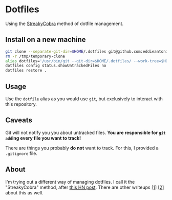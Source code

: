 # Dotfiles

Using the [StreakyCobra] method of dotfile management.

## Install on a new machine

```bash
git clone --separate-git-dir=$HOME/.dotfiles git@github.com:eddieantonio/dotfiles.git /tmp/temporary-clone
rm -r /tmp/temporary-clone
alias dotfiles='/usr/bin/git --git-dir=$HOME/.dotfiles/ --work-tree=$HOME'
dotfiles config status.showUntrackedFiles no
dotfiles restore .
```

## Usage

Use the `dotfile` alias as you would use `git`, but exclusively to
interact with this repository.

## Caveats

Git will not notify you you about untracked files. **You are responsible for
`git add`ing every file you want to track!**

There are things you probably **do not** want to track. For this,
I provided a `.gitignore` file.

## About

I'm trying out a different way of managing dotfiles. I call it the
"StreakyCobra" method, after [this HN post][StreakyCobra]. There are other
writeups [[1]][atlassian] [[2]][antelo] about this as well.

[StreakyCobra]: https://news.ycombinator.com/item?id=11070797
[atlassian]: https://www.atlassian.com/git/tutorials/dotfiles
[antelo]: https://antelo.medium.com/how-to-manage-your-dotfiles-with-git-f7aeed8adf8b
